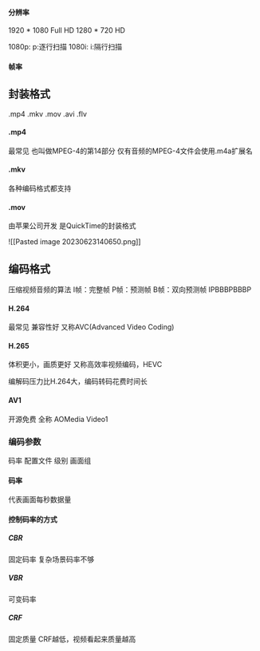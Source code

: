 #### 分辨率

1920 *  1080  Full HD 
1280 * 720 HD

1080p:  p:逐行扫描
1080i:   i:隔行扫描

#### 帧率


## 封装格式
.mp4  .mkv  .mov  .avi  .flv
#### .mp4
最常见
也叫做MPEG-4的第14部分
仅有音频的MPEG-4文件会使用.m4a扩展名

#### .mkv
各种编码格式都支持

#### .mov
由苹果公司开发
是QuickTime的封装格式

![[Pasted image 20230623140650.png]]
## 编码格式

压缩视频音频的算法
I帧：完整帧
P帧：预测帧
B帧：双向预测帧
IPBBBPBBBP

#### H.264
最常见
兼容性好
又称AVC(Advanced Video Coding)

#### H.265
体积更小，画质更好
又称高效率视频编码，HEVC

编解码压力比H.264大，编码转码花费时间长

#### AV1
开源免费
全称 AOMedia Video1

### 编码参数

码率 配置文件 级别 画面组

#### 码率
代表画面每秒数据量

#### 控制码率的方式

##### CBR
固定码率
复杂场景码率不够

##### VBR
可变码率

##### CRF
固定质量
CRF越低，视频看起来质量越高
